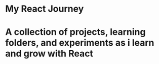 # My React Journey
# A collection of projects, learning folders, and experiments as i learn and grow with React

